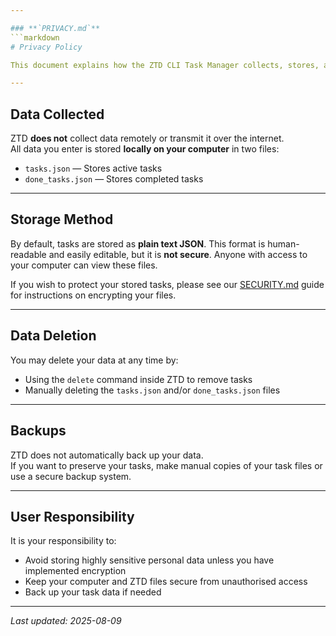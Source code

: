 ```yaml
---

### **`PRIVACY.md`**
```markdown
# Privacy Policy

This document explains how the ZTD CLI Task Manager collects, stores, and handles your data.

---
```


## Data Collected

ZTD **does not** collect data remotely or transmit it over the internet.  
All data you enter is stored **locally on your computer** in two files:

- `tasks.json` — Stores active tasks
- `done_tasks.json` — Stores completed tasks

---

## Storage Method

By default, tasks are stored as **plain text JSON**. This format is human-readable and easily editable, but it is **not secure**. Anyone with access to your computer can view these files.

If you wish to protect your stored tasks, please see our [SECURITY.md](./SECURITY.md) guide for instructions on encrypting your files.

---

## Data Deletion

You may delete your data at any time by:

- Using the `delete` command inside ZTD to remove tasks
- Manually deleting the `tasks.json` and/or `done_tasks.json` files

---

## Backups

ZTD does not automatically back up your data.  
If you want to preserve your tasks, make manual copies of your task files or use a secure backup system.

---

## User Responsibility

It is your responsibility to:

- Avoid storing highly sensitive personal data unless you have implemented encryption
- Keep your computer and ZTD files secure from unauthorised access
- Back up your task data if needed

---

_Last updated: 2025-08-09_